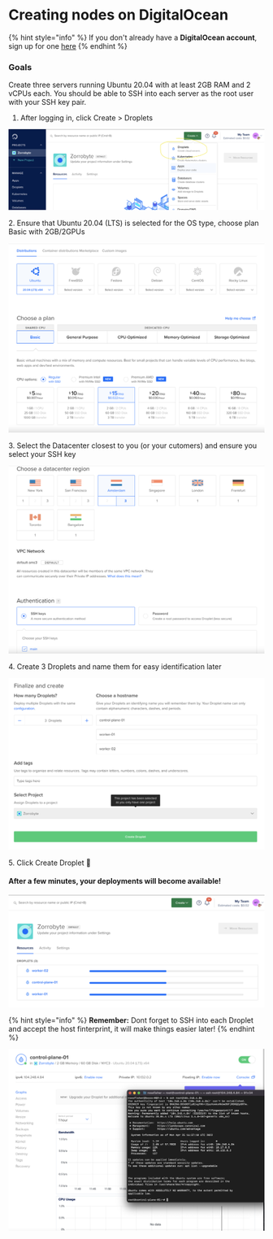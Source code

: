 # Creating nodes on DigitalOcean

{% hint style="info" %}
If you don't already have a **DigitalOcean account**, sign up for one [here](https://cloud.digitalocean.com)
{% endhint %}

### Goals

Create three servers running Ubuntu 20.04 with at least 2GB RAM and 2 vCPUs each. You should be able to SSH into each server as the root user with your SSH key pair.

1. After logging in, click Create > Droplets

![](<../.gitbook/assets/image (16).png>)

2\. Ensure that Ubuntu 20.04 (LTS) is selected for the OS type, choose plan Basic with 2GB/2GPUs

![](<../.gitbook/assets/image (2).png>)

3\. Select the Datacenter closest to you (or your cutomers) and ensure you select your SSH key

![](<../.gitbook/assets/image (7).png>)

4\. Create 3 Droplets and name them for easy identification later

![](<../.gitbook/assets/image (27).png>)

5\. Click Create Droplet 🎉

#### After a few minutes, your deployments will become available!

![](<../.gitbook/assets/image (12).png>)

{% hint style="info" %}
**Remember:** Dont forget to SSH into each Droplet and accept the host finterprint, it will make things easier later!
{% endhint %}

![](<../.gitbook/assets/image (26).png>)
